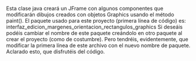 Esta clase java creará un JFrame con algunos componentes que modificarán dibujos creados con objetos Graphics usando el método paint().
El paquete usado para este proyecto (primera línea de código) es: interfaz_edicion_margenes_orientacion_rectangulos_graphics
Si deseáis podéis cambiar el nombre de este paquete creándolo en otro paquete al crear el proyecto (como de costumbre). Pero tendréis, evidentemente, que modificar la primera línea de este archivo con el nuevo nombre de paquete.
Aclarado esto, que disfrutéis del código.